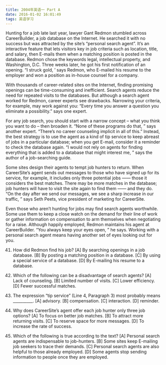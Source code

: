 ```yaml
---
title: 2004年英语一 Part A
date: 2016-01-02 16:01:49
tags: 英语学习
---
```


Hunting for a job late last year, lawyer Gant Redmon stumbled across CareerBuilder, a job database on the Internet. He searched it with no success but was attracted by the site’s “personal search agent”. <!--more-->It’s an interactive feature that lets visitors key in job criteria such as location, title, and salary, then E-mails them when a matching position is posted in the database. Redmon chose the keywords legal, intellectual property, and Washington, D.C. Three weeks later, he got his first notification of an opening. “I struck gold, ’ says Redmon, who E-mailed his resume to the employer and won a position as in-house counsel for a company. 

With thousands of career-related sites on the Internet, finding promising openings can be time-consuming and inefficient. Search agents reduce the need for repeated visits to the databases. But although a search agent worked for Redmon, career experts see drawbacks. Narrowing your criteria, for example, may work against you: “Every time you answer a question you eliminate a possibility.” says one expert.

For any job search, you should start with a narrow concept – what you think you want to do – then broaden it. “None of these programs do that, ” says another expert. “There’s no career counseling implicit in all of this.” Instead, the best strategy is to use the agent as a kind of tip service to keep abreast of jobs in a particular database; when you get E-mail, consider it a reminder to check the database again. “I would not rely on agents for finding everything that is added to a database that might interest me, ” says the author of a job-searching guide. 

Some sites design their agents to tempt job hunters to return. When CareerSite’s agent sends out messages to those who have signed up for its service, for example, it includes only three potential jobs —— those it considers the best matches. There may be more matches in the database; job hunters will have to visit the site again to find them —— and they do. “On the day after we send our messages, we see a sharp increase in our traffic, ” says Seth Peets, vice president of marketing for CareerSite. 

Even those who aren’t hunting for jobs may find search agents worthwhile. Some use them to keep a close watch on the demand for their line of work or gather information on compensation to arm themselves when negotiating for a raise. Although happily employed, Redmon maintains his agent at CareerBuilder. “You always keep your eyes open, ” he says. Working with a personal search agent means having another set of eyes looking out for you.

41. How did Redmon find his job?
[A] By searching openings in a job database. [B] By posting a matching position in a database. 
[C] By using a special service of a database. [D] By E-mailing his resume to a database. 

42. Which of the following can be a disadvantage of search agents?
[A] Lack of counseling.        [B] Limited number of visits. 
[C] Lower efficiency.          [D] Fewer successful matches. 

43. The expression “tip service” (Line 4, Paragraph 3) most probably means __________.
[A] advisory.   [B] compensation.   [C] interaction.   [D] reminder. 

44. Why does CareerSite’s agent offer each job hunter only three job options?
[A] To focus on better job matches.      [B] To attract more returning visits. 
[C] To reserve space for more messages.  [D] To increase the rate of success. 

45. Which of the following is true according to the text?
[A] Personal search agents are indispensable to job-hunters. 
[B] Some sites keep E-mailing job seekers to trace their demands. 
[C] Personal search agents are also helpful to those already employed. 
[D] Some agents stop sending information to people once they are employed. 



